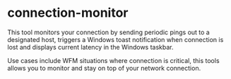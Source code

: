 # connection-monitor

This tool monitors your connection by sending periodic pings out to a designated host, triggers a Windows toast notification when connection is lost and displays current latency in the Windows taskbar.

Use cases include WFM situations where connection is critical, this tools allows you to monitor and stay on top of your network connection.


